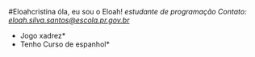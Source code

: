 #Eloahcristina
óla, eu sou o Eloah!
*estudante de programação*
*Contato: eloah.silva.santos@escola.pr.gov.br*
* Jogo xadrez*
* Tenho Curso de espanhol*


